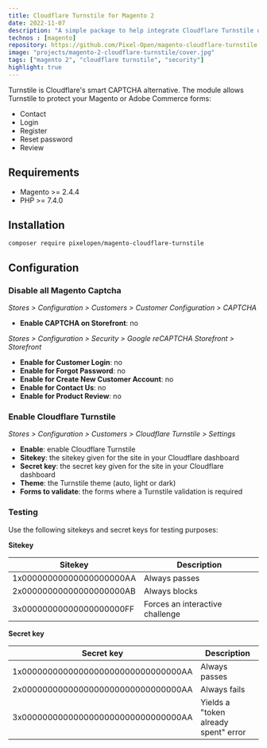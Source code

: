 ```yaml
---
title: Cloudflare Turnstile for Magento 2
date: 2022-11-07
description: "A simple package to help integrate Cloudflare Turnstile on Magento 2 Forms (login, create account, contact...). Turnstile protects your form to spam bots."
technos : [magento]
repository: https://github.com/Pixel-Open/magento-cloudflare-turnstile
image: "projects/magento-2-cloudflare-turnstile/cover.jpg"
tags: ["magento 2", "cloudflare turnstile", "security"]
highlight: true
---
```

Turnstile is Cloudflare's smart CAPTCHA alternative. The module allows Turnstile to protect your Magento or Adobe Commerce forms:

+ Contact
+ Login
+ Register 
+ Reset password
+ Review

<!-- break -->

## Requirements

- Magento >= 2.4.4
- PHP >= 7.4.0

## Installation

```
composer require pixelopen/magento-cloudflare-turnstile
```

## Configuration

### Disable all Magento Captcha

*Stores > Configuration > Customers > Customer Configuration > CAPTCHA*

- **Enable CAPTCHA on Storefront**: no

*Stores > Configuration > Security > Google reCAPTCHA Storefront > Storefront*

- **Enable for Customer Login**: no
- **Enable for Forgot Password**: no
- **Enable for Create New Customer Account**: no
- **Enable for Contact Us**: no
- **Enable for Product Review**: no

### Enable Cloudflare Turnstile

*Stores > Configuration > Customers > Cloudflare Turnstile > Settings*

- **Enable**: enable Cloudflare Turnstile
- **Sitekey**: the sitekey given for the site in your Cloudflare dashboard
- **Secret key**: the secret key given for the site in your Cloudflare dashboard
- **Theme**: the Turnstile theme (auto, light or dark)
- **Forms to validate**: the forms where a Turnstile validation is required

### Testing

Use the following sitekeys and secret keys for testing purposes:

**Sitekey**

| Sitekey                  | Description                     |
|--------------------------|---------------------------------|
| 1x00000000000000000000AA | Always passes                   |
| 2x00000000000000000000AB | Always blocks                   |
| 3x00000000000000000000FF | Forces an interactive challenge |

**Secret key**

| Secret key                          | Description                          |
|-------------------------------------|--------------------------------------|
| 1x0000000000000000000000000000000AA | Always passes                        |
| 2x0000000000000000000000000000000AA | Always fails                         |
| 3x0000000000000000000000000000000AA | Yields a "token already spent" error |
